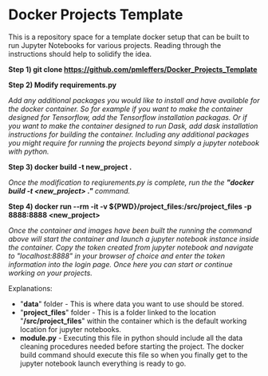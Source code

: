 # Docker Projects Template

This is a repository space for a template docker setup that can be built to run Jupyter Notebooks for various projects. Reading through the instructions should help to solidify the idea.

**Step 1) git clone https://github.com/pmleffers/Docker_Projects_Template**

**Step 2) Modify requirements.py**

_Add any additional packages you would like to install and have available for the docker container. So for example if you want to make the container designed for Tensorflow, add the Tensorflow installation packagas. Or if you want to make the container designed to run Dask, add dask installation instructions for building the container. Including any additional packages you might require for running the projects beyond simply a jupyter notebook with python._

**Step 3) docker build -t new_project .**

_Once the modification to reqiurements.py is complete, run the the **"docker build -t <new_project> ."** command._

**Step 4) docker run --rm -it -v ${PWD}/project_files:/src/project_files -p 8888:8888 <new_project>**

_Once the container and images have been built the running the command above will start the container and launch a jupyter notebook instance inside the container. Copy the token created from jupyter notebook and navigate to "localhost:8888" in your browser of choice and enter the token information into the login page. Once here you can start or continue working on your projects._

Explanations:
+ "**data**" folder - This is where data you want to use should be stored.
+ "**project_files**" folder - This is a folder linked to the location "**/src/project_files**" within the container which is the default working location for jupyter notebooks. 
+ **module.py** - Executing this file in python should include all the data cleaning procedures needed before starting the project. The docker build command should execute this file so when you finally get to the jupyter notebook launch everything is ready to go.
 




          



